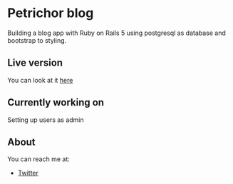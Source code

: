 # Petrichor blog

Building a blog app with Ruby on Rails 5 using postgresql as database and bootstrap to styling.

## Live version

You can look at it [here](https://warm-bayou-34500.herokuapp.com/)

## Currently working on

Setting up users as admin

## About

You can reach me at: 
 - [Twitter](https://twitter.com/miss_elliev/)


